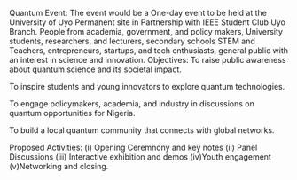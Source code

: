 Quantum Event:
The event would be a One-day event to be held at the University of Uyo Permanent site in Partnership with IEEE Student Club Uyo Branch. People from academia, government, and policy makers, University students, researchers, and lecturers, secondary schools STEM and Teachers, entrepreneurs, startups, and tech enthusiasts, general public with an interest in science and innovation.
Objectives:
To raise public awareness about quantum science and its societal impact.

To inspire students and young innovators to explore quantum technologies.

To engage policymakers, academia, and industry in discussions on quantum opportunities for Nigeria.

To build a local quantum community that connects with global networks.

Proposed Activities:
(i) Opening Ceremnony and key notes
(ii) Panel Discussions
(iii) Interactive exhibition and demos
(iv)Youth engagement
(v)Networking and closing.

